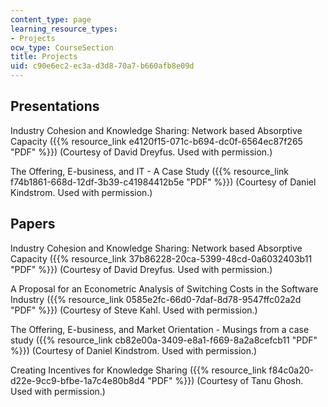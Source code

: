 ```yaml
---
content_type: page
learning_resource_types:
- Projects
ocw_type: CourseSection
title: Projects
uid: c90e6ec2-ec3a-d3d8-70a7-b660afb8e09d
---
```


Presentations
-------------

Industry Cohesion and Knowledge Sharing: Network based Absorptive Capacity ({{% resource_link e4120f15-071c-b694-dc0f-6564ec87f265 "PDF" %}}) (Courtesy of David Dreyfus. Used with permission.)

The Offering, E-business, and IT - A Case Study ({{% resource_link f74b1861-668d-12df-3b39-c41984412b5e "PDF" %}}) (Courtesy of Daniel Kindstrom. Used with permission.)

Papers
------

Industry Cohesion and Knowledge Sharing: Network based Absorptive Capacity ({{% resource_link 37b86228-20ca-5399-48cd-0a6032403b11 "PDF" %}}) (Courtesy of David Dreyfus. Used with permission.)

A Proposal for an Econometric Analysis of Switching Costs in the Software Industry ({{% resource_link 0585e2fc-66d0-7daf-8d78-9547ffc02a2d "PDF" %}}) (Courtesy of Steve Kahl. Used with permission.)

The Offering, E-business, and Market Orientation - Musings from a case study ({{% resource_link cb82e00a-3409-e8a1-f669-8a2a8cefcb11 "PDF" %}}) (Courtesy of Daniel Kindstrom. Used with permission.)

Creating Incentives for Knowledge Sharing ({{% resource_link f84c0a20-d22e-9cc9-bfbe-1a7c4e80b8d4 "PDF" %}}) (Courtesy of Tanu Ghosh. Used with permission.)